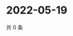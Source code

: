 # 2022-05-19

共 0 条

<!-- BEGIN WEIBO -->
<!-- 最后更新时间 Thu May 19 2022 13:12:25 GMT+0800 (China Standard Time) -->

<!-- END WEIBO -->
